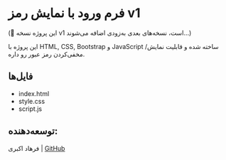 # فرم ورود با نمایش رمز v1

(🔄 این پروژه نسخه v1 است، نسخه‌های بعدی به‌زودی اضافه می‌شوند...)

این پروژه با HTML, CSS, Bootstrap و JavaScript ساخته شده و قابلیت نمایش/مخفی‌کردن رمز عبور رو داره.

## فایل‌ها
- index.html
- style.css
- script.js

## توسعه‌دهنده:
فرهاد اکبری | [GitHub](https://github.com/farhad-dev84)
